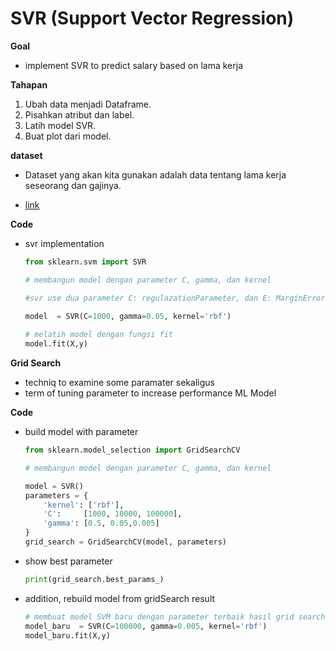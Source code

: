 # SVR (Support Vector Regression)


**Goal**
- implement SVR to predict salary based on lama kerja

**Tahapan**

1. Ubah data menjadi Dataframe.
2. Pisahkan atribut dan label.
3. Latih model SVR.
4. Buat plot dari model.

**dataset**
- Dataset yang akan kita gunakan adalah data tentang lama kerja seseorang dan gajinya. 
  
- [link](https://www.kaggle.com/karthickveerakumar/salary-data-simple-linear-regression)

**Code**
- svr implementation
  ```py
  from sklearn.svm import SVR
  
  # membangun model dengan parameter C, gamma, dan kernel
  
  #svr use dua parameter C: regulazationParameter, dan E: MarginError
   
  model  = SVR(C=1000, gamma=0.05, kernel='rbf')
  
  # melatih model dengan fungsi fit
  model.fit(X,y)
  ```
**Grid Search**
- techniq to examine some paramater sekaligus
- term of tuning parameter to increase performance ML Model

**Code**
- build model with parameter
  ```py
  from sklearn.model_selection import GridSearchCV
  
  # membangun model dengan parameter C, gamma, dan kernel
  
  model = SVR()
  parameters = {
      'kernel': ['rbf'],
      'C':     [1000, 10000, 100000],
      'gamma': [0.5, 0.05,0.005]
  }
  grid_search = GridSearchCV(model, parameters)
  ```
- show best parameter
  ```py
  print(grid_search.best_params_)
  ```

- addition, rebuild model from gridSearch result 
  ```py
  # membuat model SVM baru dengan parameter terbaik hasil grid search
  model_baru  = SVR(C=100000, gamma=0.005, kernel='rbf')
  model_baru.fit(X,y)
  ```
